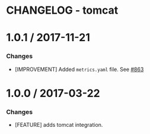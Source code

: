 # CHANGELOG - tomcat

1.0.1 / 2017-11-21
==================

### Changes

* [IMPROVEMENT] Added `metrics.yaml` file. See [#863][]

1.0.0 / 2017-03-22
==================

### Changes

* [FEATURE] adds tomcat integration.

<!--- The following link definition list is generated by PimpMyChangelog --->
[#863]: https://github.com/DataDog/integrations-core/issues/863